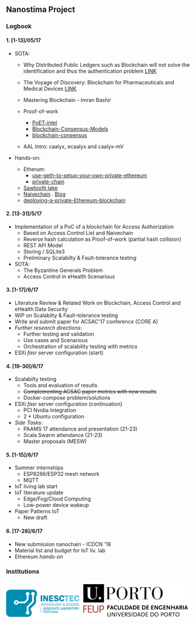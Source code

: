 ## Nanostima Project
 
### Logbook

#### 1. [1-13]/05/17
- SOTA:
    - Why Distributed Public Ledgers such as Blockchain will not solve the identification and thus the authentication problem [LINK](https://www.kuppingercole.com/blog/kuppinger/why-dpl-will-not-solve-the-identification-and-thus-the-authentication-problem)
    - The Voyage of Discovery: Blockchain for Pharmaceuticals and Medical Devices  [LINK](http://beyondstandards.ieee.org/general-news/voyage-discovery-blockchain-pharmaceuticals-medical-devices/)

    - Mastering Blockchain - Imran Bashir
    
    - Proof-of-work
        - [PoET-intel](https://www.quora.com/What-is-your-opinion-on-PoET-intel-blockchain)
        - [Blockchain-Consensus-Models](https://www.persistent.com/wp-content/uploads/2017/04/WP-Understanding-Blockchain-Consensus-Models.pdf)
        - [blockchain-consensus](http://dailycoin.info/short-guide-blockchain-consensus-protocols/)

    - AAL Intro: caalyx, ecaalyx and caalyx-mV

- Hands-on: 
    - Etherum: 
        - [use-geth-to-setup-your-own-private-ethereum](https://medium.com/blockchain-education-network/use-geth-to-setup-your-own-private-ethereum-blockchain-86f1200e6d40)
        - [private-chain](https://souptacular.gitbooks.io/ethereum-tutorials-and-tips-by-hudson/content/private-chain.html)
    - [Sawtooth lake](https://intelledger.github.io/introduction.html)
    - [Naivechain](https://github.com/lhartikk/naivechain) . [Blog](https://medium.com/@lhartikk/a-blockchain-in-200-lines-of-code-963cc1cc0e54)
    - [deploying-a-private-Ethereum-blockchain](http://hypernephelist.com/2016/05/30/deploying-a-private-Ethereum-blockchain.html)


#### 2. [13-31]/5/17
- Implementation of a PoC of a blockchain for Access Authorization
    - Based on Access Control List and Naivechain
    - Reverse hash calculation as Proof-of-work (partial hash collision)
    - REST API Model
    - Storing / SQLite3
    - Preliminary Scalabilty & Fault-tolerance testing
- SOTA:
    - The Byzantine Generals Problem
    - Access Control in eHealth Scenarious

#### 3. [1-17]/6/17
- Literature Review & Related Work on Blockchain, Access Control and eHealth Data Security
- WIP on Scalabilty & Fault-tolerance testing
- Write and submit paper for ACSAC'17 conference (CORE A)
- *Further research directions*:
    - Further testing and validation
    - Use cases and Scenarious
    - Orchestration of scalability testing with metrics
- ESXi *fasr* server configuration (start)


#### 4. [19-30]/6/17
- Scalabilty testing
    - Tools and evaluation of resutls
    - ~~Complementing ACSAC paper metrics with new results~~
    - Docker-compose problem/solutions
- ESXi *fasr* server configuration (continuation)
    - PCI Nvidia Integration
    - 2 * Ubuntu configuration
- *Side Tasks*:
    - PAAMS 17 attendance and presentation (21-23)
    - Scala Swarm attendance (21-23)
    - Master proposals (MESW)

#### 5. [1-15]/6/17
- Summer internships
    - ESP8266/ESP32 mesh network
    - MQTT
- IoT living lab start
- IoT literature update
    - Edge/Fog/Cloud Computing
    - Low-power device wakeup
- Paper Patterns IoT
    - New draft
    
#### 6. [17-28]/6/17
- New submission nanochain - ICDCN '18
- Material list and budget for IoT liv. lab
- Ethereum *hands-on*


### Institutions

![INESC TEC](/resources/inesc.png)
![FEUP](/resources/feup.png)